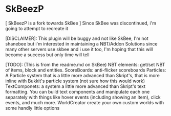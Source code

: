 # SkBeezP

[ SkBeezP is a fork towards SkBee ]
Since SkBee was discontinued, i'm going to attempt to recreate it

[DISCLAIMER]:
This plugin will be buggy and not like SkBee, I'm not shanebee but i'm interested in
maintaining a NBT/Addon Solutions since many other servers use skbee and i use it too,
I'm hoping that this will become a success but only time will tell

[TODO]:
(This is from the readme.md on SkBee)
NBT elements: get/set NBT of items, block and entities.
ScoreBoards: anti-flicker scoreboards
Particles: A Particle system that is a little more advanced than Skript's, that is more inline with Bukkit's particle system (not sure how this would work)
TextComponets: a system a little more advanced than Skript's text formatting. You can build text components and manipulate each one separately with things like hover events (including showing an item), click events, and much more.
WorldCreator create your own custom worlds with some handly little options
